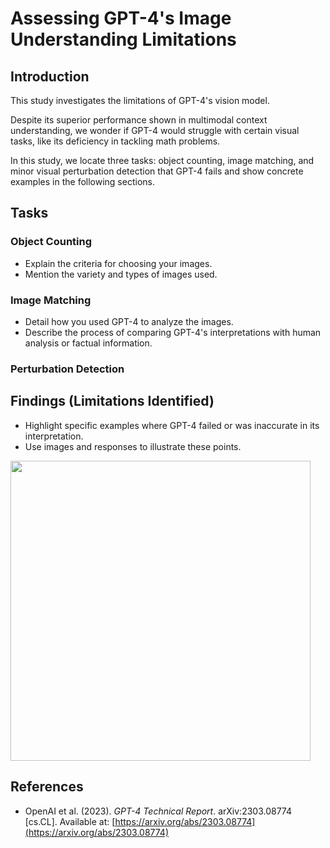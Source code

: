 # Assessing GPT-4's Image Understanding Limitations

## Introduction
This study investigates the limitations of GPT-4's vision model. 

Despite its superior performance shown in multimodal context understanding, we wonder if GPT-4 would struggle with certain visual tasks, like its deficiency in tackling math problems. 

In this study, we locate three tasks: object counting, image matching, and minor visual perturbation detection that GPT-4 fails and show concrete examples in the following sections.


## Tasks
### Object Counting
- Explain the criteria for choosing your images.
- Mention the variety and types of images used.

### Image Matching
- Detail how you used GPT-4 to analyze the images.
- Describe the process of comparing GPT-4's interpretations with human analysis or factual information.

### Perturbation Detection

## Findings (Limitations Identified)

- Highlight specific examples where GPT-4 failed or was inaccurate in its interpretation.
- Use images and responses to illustrate these points.



<img src="https://github.com/ywugwu/ywugwu.github.io/blob/main/_posts/imgs/count_colors.png?raw=True" height="480">

## References

- OpenAI et al. (2023). *GPT-4 Technical Report*. arXiv:2303.08774 [cs.CL]. Available at: [https://arxiv.org/abs/2303.08774](https://arxiv.org/abs/2303.08774)

